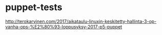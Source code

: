 # puppet-tests
http://terokarvinen.com/2017/aikataulu-linuxin-keskitetty-hallinta-3-op-vanha-ops-%E2%80%93-loppusyksy-2017-p5-puppet
